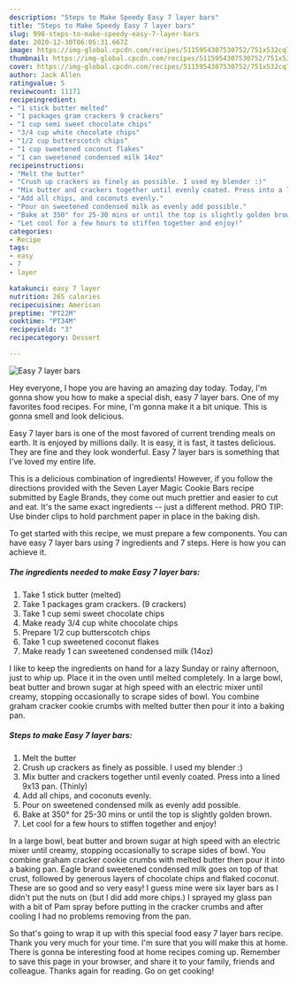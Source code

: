 ```yaml
---
description: "Steps to Make Speedy Easy 7 layer bars"
title: "Steps to Make Speedy Easy 7 layer bars"
slug: 998-steps-to-make-speedy-easy-7-layer-bars
date: 2020-12-30T06:05:31.667Z
image: https://img-global.cpcdn.com/recipes/5115954307530752/751x532cq70/easy-7-layer-bars-recipe-main-photo.jpg
thumbnail: https://img-global.cpcdn.com/recipes/5115954307530752/751x532cq70/easy-7-layer-bars-recipe-main-photo.jpg
cover: https://img-global.cpcdn.com/recipes/5115954307530752/751x532cq70/easy-7-layer-bars-recipe-main-photo.jpg
author: Jack Allen
ratingvalue: 5
reviewcount: 11171
recipeingredient:
- "1 stick butter melted"
- "1 packages gram crackers 9 crackers"
- "1 cup semi sweet chocolate chips"
- "3/4 cup white chocolate chips"
- "1/2 cup butterscotch chips"
- "1 cup sweetened coconut flakes"
- "1 can sweetened condensed milk 14oz"
recipeinstructions:
- "Melt the butter"
- "Crush up crackers as finely as possible. I used my blender :)"
- "Mix butter and crackers together until evenly coated. Press into a lined 9x13 pan. (Thinly)"
- "Add all chips, and coconuts evenly."
- "Pour on sweetened condensed milk as evenly add possible."
- "Bake at 350° for 25-30 mins or until the top is slightly golden brown."
- "Let cool for a few hours to stiffen together and enjoy!"
categories:
- Recipe
tags:
- easy
- 7
- layer

katakunci: easy 7 layer 
nutrition: 265 calories
recipecuisine: American
preptime: "PT22M"
cooktime: "PT34M"
recipeyield: "3"
recipecategory: Dessert

---
```



![Easy 7 layer bars](https://img-global.cpcdn.com/recipes/5115954307530752/751x532cq70/easy-7-layer-bars-recipe-main-photo.jpg)

Hey everyone, I hope you are having an amazing day today. Today, I'm gonna show you how to make a special dish, easy 7 layer bars. One of my favorites food recipes. For mine, I'm gonna make it a bit unique. This is gonna smell and look delicious.

Easy 7 layer bars is one of the most favored of current trending meals on earth. It is enjoyed by millions daily. It is easy, it is fast, it tastes delicious. They are fine and they look wonderful. Easy 7 layer bars is something that I've loved my entire life.

This is a delicious combination of ingredients! However, if you follow the directions provided with the Seven Layer Magic Cookie Bars recipe submitted by Eagle Brands, they come out much prettier and easier to cut and eat. It&#39;s the same exact ingredients -- just a different method. PRO TIP: Use binder clips to hold parchment paper in place in the baking dish.


To get started with this recipe, we must prepare a few components. You can have easy 7 layer bars using 7 ingredients and 7 steps. Here is how you can achieve it.

<!--inarticleads1-->

##### The ingredients needed to make Easy 7 layer bars:

1. Take 1 stick butter (melted)
1. Take 1 packages gram crackers. (9 crackers)
1. Take 1 cup semi sweet chocolate chips
1. Make ready 3/4 cup white chocolate chips
1. Prepare 1/2 cup butterscotch chips
1. Take 1 cup sweetened coconut flakes
1. Make ready 1 can sweetened condensed milk (14oz)


I like to keep the ingredients on hand for a lazy Sunday or rainy afternoon, just to whip up. Place it in the oven until melted completely. In a large bowl, beat butter and brown sugar at high speed with an electric mixer until creamy, stopping occasionally to scrape sides of bowl. You combine graham cracker cookie crumbs with melted butter then pour it into a baking pan. 

<!--inarticleads2-->

##### Steps to make Easy 7 layer bars:

1. Melt the butter
1. Crush up crackers as finely as possible. I used my blender :)
1. Mix butter and crackers together until evenly coated. Press into a lined 9x13 pan. (Thinly)
1. Add all chips, and coconuts evenly.
1. Pour on sweetened condensed milk as evenly add possible.
1. Bake at 350° for 25-30 mins or until the top is slightly golden brown.
1. Let cool for a few hours to stiffen together and enjoy!


In a large bowl, beat butter and brown sugar at high speed with an electric mixer until creamy, stopping occasionally to scrape sides of bowl. You combine graham cracker cookie crumbs with melted butter then pour it into a baking pan. Eagle brand sweetened condensed milk goes on top of that crust, followed by generous layers of chocolate chips and flaked coconut. These are so good and so very easy! I guess mine were six layer bars as I didn&#39;t put the nuts on (but I did add more chips.) I sprayed my glass pan with a bit of Pam spray before putting in the cracker crumbs and after cooling I had no problems removing from the pan. 

So that's going to wrap it up with this special food easy 7 layer bars recipe. Thank you very much for your time. I'm sure that you will make this at home. There is gonna be interesting food at home recipes coming up. Remember to save this page in your browser, and share it to your family, friends and colleague. Thanks again for reading. Go on get cooking!
